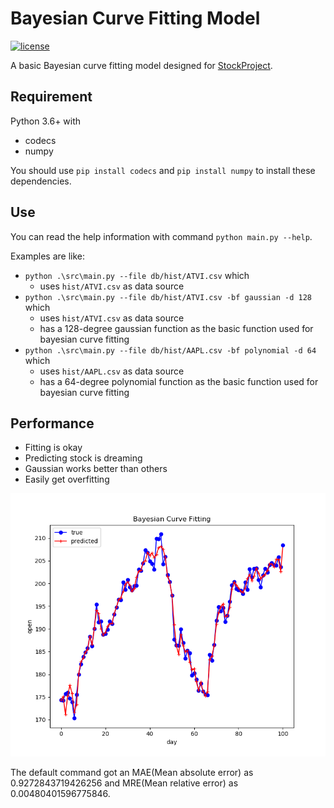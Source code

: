 # Bayesian Curve Fitting Model

[![license](https://img.shields.io/badge/license-MIT-blue.svg)](https://github.com/Bluefissure/ECE568-hw3/blob/master/LICENSE)

A basic Bayesian curve fitting model designed for [StockProject](https://github.com/Bluefissure/StockProject).

## Requirement

Python 3.6+ with

- codecs
- numpy

You should use `pip install codecs` and `pip install numpy` to install these dependencies.

## Use

You can read the help information with command `python main.py --help`.

Examples are like:

- `python .\src\main.py --file db/hist/ATVI.csv` which
  - uses `hist/ATVI.csv` as data source
- `python .\src\main.py --file db/hist/ATVI.csv -bf gaussian -d 128` which
  - uses `hist/ATVI.csv` as data source
  - has a 128-degree gaussian function as the basic function used for bayesian curve fitting
- `python .\src\main.py --file db/hist/AAPL.csv -bf polynomial -d 64` which
  - uses `hist/AAPL.csv` as data source
  - has a 64-degree polynomial function as the basic function used for bayesian curve fitting

## Performance

- Fitting is okay
- Predicting stock is dreaming
- Gaussian works better than others
- Easily get overfitting

![demo.png](img/demo.png)

The default command got an MAE(Mean absolute error) as 0.9272843719426256 and MRE(Mean relative error) as 0.00480401596775846.